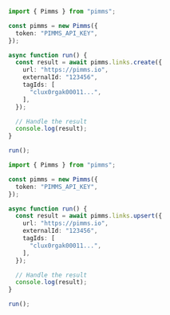<!-- Start SDK Example Usage [usage] -->
```typescript
import { Pimms } from "pimms";

const pimms = new Pimms({
  token: "PIMMS_API_KEY",
});

async function run() {
  const result = await pimms.links.create({
    url: "https://pimms.io",
    externalId: "123456",
    tagIds: [
      "clux0rgak00011...",
    ],
  });

  // Handle the result
  console.log(result);
}

run();

```

```typescript
import { Pimms } from "pimms";

const pimms = new Pimms({
  token: "PIMMS_API_KEY",
});

async function run() {
  const result = await pimms.links.upsert({
    url: "https://pimms.io",
    externalId: "123456",
    tagIds: [
      "clux0rgak00011...",
    ],
  });

  // Handle the result
  console.log(result);
}

run();

```
<!-- End SDK Example Usage [usage] -->